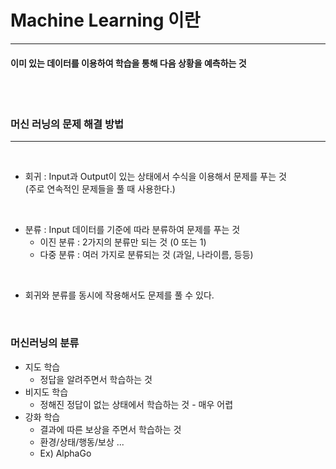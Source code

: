 # Machine Learning 이란
***

#### 이미 있는 데이터를 이용하여 학습을 통해 다음 상황을 예측하는 것 


<br>

<br>

### 머신 러닝의 문제 해결 방법 
***

<br>

* 회귀 : Input과 Output이 있는 상태에서 수식을 이용해서 문제를 푸는 것  
    (주로 연속적인 문제들을 풀 때 사용한다.)

<br>

* 분류 : Input 데이터를 기준에 따라 분류하여 문제를 푸는 것 
  * 이진 분류 : 2가지의 분류만 되는 것 (0 또는 1)
  * 다중 분류 : 여러 가지로 분류되는 것 (과일, 나라이름, 등등)

<br>

* 회귀와 분류를 동시에 작용해서도 문제를 풀 수 있다. 


<br>

### 머신러닝의 분류

* 지도 학습
  * 정답을 알려주면서 학습하는 것
* 비지도 학습
  * 정해진 정답이 없는 상태에서 학습하는 것 - 매우 어렵
* 강화 학습
  * 결과에 따른 보상을 주면서 학습하는 것
  * 환경/상태/행동/보상 ...
  * Ex) AlphaGo


